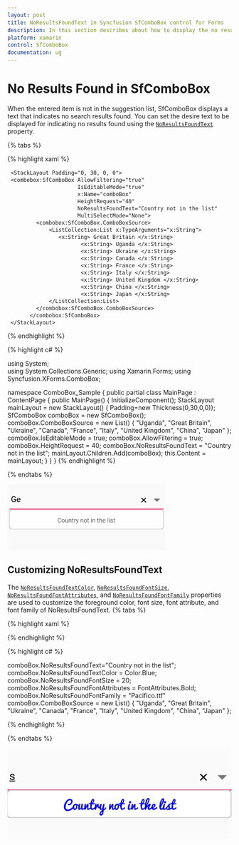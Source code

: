 ```yaml
---
layout: post
title: NoResultsFoundText in Syncfusion SfComboBox control for Forms
description: In this section describes about how to display the no result found text and it's Customizing in SfComboBox 
platform: xamarin
control: SfComboBox
documentation: ug
---
```

# No Results Found in SfComboBox

When the entered item is not in the suggestion list, SfComboBox displays a text that indicates no search results found. You can set the desire text to be displayed for indicating no results found using the [`NoResultsFoundText`](https://help.syncfusion.com/cr/xamarin/Syncfusion.XForms.ComboBox.SfComboBox.html#Syncfusion_XForms_ComboBox_SfComboBox_NoResultsFoundText) property.

{% tabs %}

{% highlight xaml %}

<ContentPage xmlns="http://xamarin.com/schemas/2014/forms"  
              xmlns:x="http://schemas.microsoft.com/winfx/2009/xaml"  
              xmlns:ListCollection="clr-namespace:System.Collections.Generic;assembly=netstandard" 
              xmlns:combobox="clr-namespace:Syncfusion.XForms.ComboBox;assembly=Syncfusion.SfComboBox.XForms" 
              xmlns:local="clr-namespace:ComboBox_Sample"             
              x:Class="ComboBox_Sample.MainPage"> 
               
     <StackLayout Padding="0, 30, 0, 0"> 
     <combobox:SfComboBox AllowFiltering="true"  
                          IsEditableMode="true" 
                          x:Name="comboBox" 
                          HeightRequest="40" 
                          NoResultsFoundText="Country not in the list" 
                          MultiSelectMode="None"> 
             <combobox:SfComboBox.ComboBoxSource> 
                 <ListCollection:List x:TypeArguments="x:String"> 
                    <x:String> Great Britain </x:String> 
                           <x:String> Uganda </x:String> 
                           <x:String> Ukraine </x:String> 
                           <x:String> Canada </x:String> 
                           <x:String> France </x:String> 
                           <x:String> Italy </x:String> 
                           <x:String> United Kingdom </x:String> 
                           <x:String> China </x:String> 
                           <x:String> Japan </x:String> 
                 </ListCollection:List> 
             </combobox:SfComboBox.ComboBoxSource> 
           </combobox:SfComboBox> 
     </StackLayout> 
</ContentPage> 

{% endhighlight %}

{% highlight c# %}

using System;								
using System.Collections.Generic; 
using Xamarin.Forms; 
using Syncfusion.XForms.ComboBox; 
  
namespace ComboBox_Sample 
{ 
     public partial class MainPage : ContentPage 
     { 
         public MainPage() 
         { 
             InitializeComponent(); 
             StackLayout mainLayout = new StackLayout() { Padding=new Thickness(0,30,0,0)}; 
             SfComboBox comboBox = new SfComboBox(); 
             comboBox.ComboBoxSource = new List<string>() { "Uganda", "Great Britain", "Ukraine", "Canada", "France", "Italy", "United Kingdom", "China", "Japan" }; 
             comboBox.IsEditableMode = true; 
             comboBox.AllowFiltering = true; 
             comboBox.HeightRequest = 40; 
             comboBox.NoResultsFoundText = "Country not in the list"; 
             mainLayout.Children.Add(comboBox); 
             this.Content = mainLayout; 
         } 
     } 
} 
{% endhighlight %}

{% endtabs %}

![NoResultsFound image](images/NoResult/NoResultFound.png)

## Customizing NoResultsFoundText

The [`NoResultsFoundTextColor`](https://help.syncfusion.com/cr/xamarin/Syncfusion.XForms.ComboBox.SfComboBox.html#Syncfusion_XForms_ComboBox_SfComboBox_NoResultsFoundTextColorProperty), [`NoResultsFoundFontSize`](https://help.syncfusion.com/cr/xamarin/Syncfusion.XForms.ComboBox.SfComboBox.html#Syncfusion_XForms_ComboBox_SfComboBox_NoResultsFoundFontSizeProperty), [`NoResultsFoundFontAttributes`](https://help.syncfusion.com/cr/xamarin/Syncfusion.XForms.ComboBox.SfComboBox.html#Syncfusion_XForms_ComboBox_SfComboBox_NoResultsFoundFontAttributesProperty), and [`NoResultsFoundFontFamily`](https://help.syncfusion.com/cr/xamarin/Syncfusion.XForms.ComboBox.SfComboBox.html#Syncfusion_XForms_ComboBox_SfComboBox_NoResultsFoundFontFamilyProperty) properties are used to customize the foreground color, font size, font attribute, and font family of NoResultsFoundText.
{% tabs %}

{% highlight xaml %}

<StackLayout VerticalOptions="Start" HorizontalOptions="Start" Padding="30">
	<combobox:SfComboBox HeightRequest="40" x:Name="comboBox" IsEditableMode="true"  NoResultsFoundText="Country not in the list" NoResultsFoundTextColor="DarkGreen" NoResultsFoundFontSize="20" NoResultsFoundFontAttributes="Bold" NoResultsFoundFontFamily="Pacifico.ttf" />                    
</StackLayout> 

{% endhighlight %}

{% highlight c# %}

comboBox.NoResultsFoundText="Country not in the list";
comboBox.NoResultsFoundTextColor = Color.Blue;
comboBox.NoResultsFoundFontSize = 20;
comboBox.NoResultsFoundFontAttributes = FontAttributes.Bold;
comboBox.NoResultsFoundFontFamily = "Pacifico.ttf"
comboBox.ComboBoxSource = new List<string>() { "Uganda", "Great Britain", "Ukraine", "Canada", "France", "Italy", "United Kingdom", "China", "Japan" }; 

{% endhighlight %}

{% endtabs %}

![NoResultsFoundText_Customization](images/NoResult/NoResultsFoundText_Customization.jpg)

